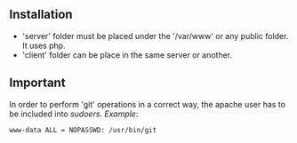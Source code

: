 ## Installation
- 'server' folder must be placed under the '/var/www' or any public folder. It uses php.
- 'client' folder can be place in the same server or another.

## Important
In order to perform 'git' operations in a correct way, the apache user has to be included into *sudoers*.
_Example_:
```
www-data ALL = NOPASSWD: /usr/bin/git
```